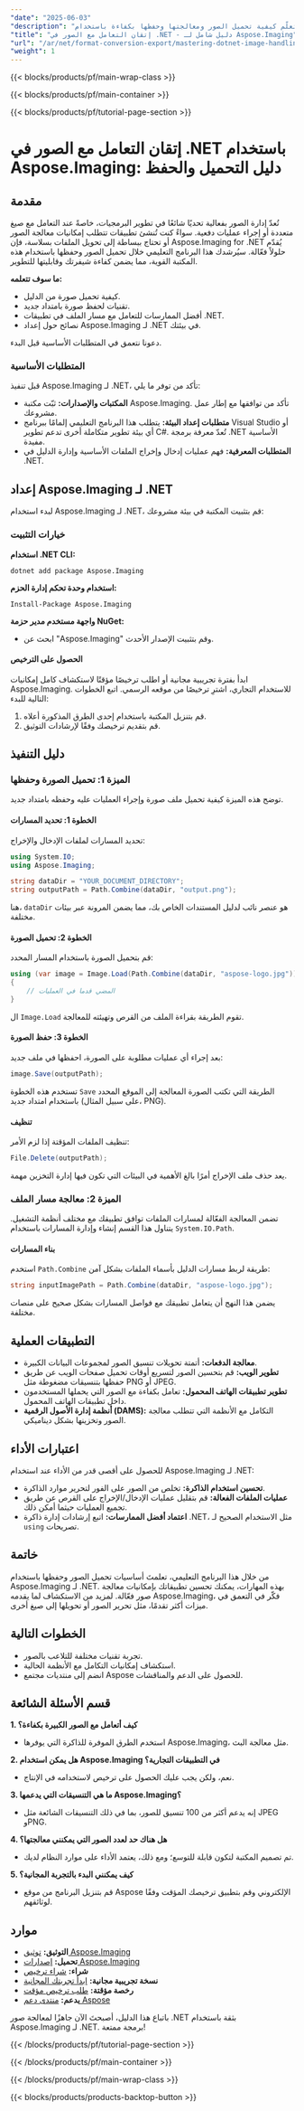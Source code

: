 ```yaml
---
"date": "2025-06-03"
"description": "تعلّم كيفية تحميل الصور ومعالجتها وحفظها بكفاءة باستخدام Aspose.Imaging لـ .NET. مثالي للمطورين الذين يحتاجون إلى حلول معالجة صور فعّالة."
"title": "إتقان التعامل مع الصور في .NET - دليل شامل لـ Aspose.Imaging"
"url": "/ar/net/format-conversion-export/mastering-dotnet-image-handling-aspose-imaging/"
"weight": 1
---
```


{{< blocks/products/pf/main-wrap-class >}}

{{< blocks/products/pf/main-container >}}

{{< blocks/products/pf/tutorial-page-section >}}
# إتقان التعامل مع الصور في .NET باستخدام Aspose.Imaging: دليل التحميل والحفظ

## مقدمة

تُعدّ إدارة الصور بفعالية تحديًا شائعًا في تطوير البرمجيات، خاصةً عند التعامل مع صيغ متعددة أو إجراء عمليات دفعية. سواءً كنت تُنشئ تطبيقات تتطلب إمكانيات معالجة الصور أو تحتاج ببساطة إلى تحويل الملفات بسلاسة، فإن Aspose.Imaging for .NET يُقدّم حلولاً فعّالة. سيُرشدك هذا البرنامج التعليمي خلال تحميل الصور وحفظها باستخدام هذه المكتبة القوية، مما يضمن كفاءة شيفرتك وقابليتها للتطوير.

**ما سوف تتعلمه:**
- كيفية تحميل صورة من الدليل.
- تقنيات لحفظ صورة بامتداد جديد.
- أفضل الممارسات للتعامل مع مسار الملف في تطبيقات .NET.
- نصائح حول إعداد Aspose.Imaging لـ .NET في بيئتك.

دعونا نتعمق في المتطلبات الأساسية قبل البدء.

### المتطلبات الأساسية

قبل تنفيذ Aspose.Imaging لـ .NET، تأكد من توفر ما يلي:

- **المكتبات والإصدارات:** ثبّت مكتبة Aspose.Imaging. تأكد من توافقها مع إطار عمل مشروعك.
- **متطلبات إعداد البيئة:** يتطلب هذا البرنامج التعليمي إلمامًا ببرنامج Visual Studio أو أي بيئة تطوير متكاملة أخرى تدعم تطوير C#. تُعدّ معرفة برمجة .NET الأساسية مفيدة.
- **المتطلبات المعرفية:** فهم عمليات إدخال وإخراج الملفات الأساسية وإدارة الدليل في .NET.

## إعداد Aspose.Imaging لـ .NET

لبدء استخدام Aspose.Imaging لـ .NET، قم بتثبيت المكتبة في بيئة مشروعك:

### خيارات التثبيت

**استخدام .NET CLI:**
```
dotnet add package Aspose.Imaging
```

**استخدام وحدة تحكم إدارة الحزم:**
```
Install-Package Aspose.Imaging
```

**واجهة مستخدم مدير حزمة NuGet:**
- ابحث عن "Aspose.Imaging" وقم بتثبيت الإصدار الأحدث.

#### الحصول على الترخيص

ابدأ بفترة تجريبية مجانية أو اطلب ترخيصًا مؤقتًا لاستكشاف كامل إمكانيات Aspose.Imaging. للاستخدام التجاري، اشترِ ترخيصًا من موقعه الرسمي. اتبع الخطوات التالية للبدء:
1. قم بتنزيل المكتبة باستخدام إحدى الطرق المذكورة أعلاه.
2. قم بتقديم ترخيصك وفقًا لإرشادات التوثيق.

## دليل التنفيذ

### الميزة 1: تحميل الصورة وحفظها

توضح هذه الميزة كيفية تحميل ملف صورة وإجراء العمليات عليه وحفظه بامتداد جديد.

#### الخطوة 1: تحديد المسارات

تحديد المسارات لملفات الإدخال والإخراج:

```csharp
using System.IO;
using Aspose.Imaging;

string dataDir = "YOUR_DOCUMENT_DIRECTORY";
string outputPath = Path.Combine(dataDir, "output.png");
```

هنا، `dataDir` هو عنصر نائب لدليل المستندات الخاص بك، مما يضمن المرونة عبر بيئات مختلفة.

#### الخطوة 2: تحميل الصورة

قم بتحميل الصورة باستخدام المسار المحدد:

```csharp
using (var image = Image.Load(Path.Combine(dataDir, "aspose-logo.jpg")))
{
    // المضي قدما في العمليات
}
```
ال `Image.Load` تقوم الطريقة بقراءة الملف من القرص وتهيئته للمعالجة.

#### الخطوة 3: حفظ الصورة

بعد إجراء أي عمليات مطلوبة على الصورة، احفظها في ملف جديد:

```csharp
image.Save(outputPath);
```
تستخدم هذه الخطوة `Save` الطريقة التي تكتب الصورة المعالجة إلى الموقع المحدد باستخدام امتداد جديد (على سبيل المثال، PNG).

#### تنظيف

تنظيف الملفات المؤقتة إذا لزم الأمر:

```csharp
File.Delete(outputPath);
```
يعد حذف ملف الإخراج أمرًا بالغ الأهمية في البيئات التي تكون فيها إدارة التخزين مهمة.

### الميزة 2: معالجة مسار الملف

تضمن المعالجة الفعّالة لمسارات الملفات توافق تطبيقك مع مختلف أنظمة التشغيل. يتناول هذا القسم إنشاء وإدارة المسارات باستخدام `System.IO.Path`.

#### بناء المسارات

استخدم `Path.Combine` طريقة لربط مسارات الدليل بأسماء الملفات بشكل آمن:

```csharp
string inputImagePath = Path.Combine(dataDir, "aspose-logo.jpg");
```
يضمن هذا النهج أن يتعامل تطبيقك مع فواصل المسارات بشكل صحيح على منصات مختلفة.

## التطبيقات العملية

- **معالجة الدفعات:** أتمتة تحويلات تنسيق الصور لمجموعات البيانات الكبيرة.
- **تطوير الويب:** قم بتحسين الصور لتسريع أوقات تحميل صفحات الويب عن طريق حفظها بتنسيقات مضغوطة مثل PNG أو JPEG.
- **تطوير تطبيقات الهاتف المحمول:** تعامل بكفاءة مع الصور التي يحملها المستخدمون داخل تطبيقات الهاتف المحمول.
- **أنظمة إدارة الأصول الرقمية (DAMS):** التكامل مع الأنظمة التي تتطلب معالجة الصور وتخزينها بشكل ديناميكي.

## اعتبارات الأداء

للحصول على أقصى قدر من الأداء عند استخدام Aspose.Imaging لـ .NET:

- **تحسين استخدام الذاكرة:** تخلص من الصور على الفور لتحرير موارد الذاكرة.
- **عمليات الملفات الفعالة:** قم بتقليل عمليات الإدخال/الإخراج على القرص عن طريق تجميع العمليات حيثما أمكن ذلك.
- **اعتماد أفضل الممارسات:** اتبع إرشادات إدارة ذاكرة .NET، مثل الاستخدام الصحيح لـ `using` تصريحات.

## خاتمة

من خلال هذا البرنامج التعليمي، تعلمتَ أساسيات تحميل الصور وحفظها باستخدام Aspose.Imaging لـ .NET. بهذه المهارات، يمكنك تحسين تطبيقاتك بإمكانيات معالجة صور فعّالة. لمزيد من الاستكشاف لما يقدمه Aspose.Imaging، فكّر في التعمق في ميزات أكثر تقدمًا، مثل تحرير الصور أو تحويلها إلى صيغ أخرى.

## الخطوات التالية

- تجربة تقنيات مختلفة للتلاعب بالصور.
- استكشاف إمكانيات التكامل مع الأنظمة الحالية.
- انضم إلى منتديات مجتمع Aspose للحصول على الدعم والمناقشات.

## قسم الأسئلة الشائعة

**1. كيف أتعامل مع الصور الكبيرة بكفاءة؟**
   - استخدم الطرق الموفرة للذاكرة التي يوفرها Aspose.Imaging، مثل معالجة البث.

**2. هل يمكن استخدام Aspose.Imaging في التطبيقات التجارية؟**
   - نعم، ولكن يجب عليك الحصول على ترخيص لاستخدامه في الإنتاج.

**3. ما هي التنسيقات التي يدعمها Aspose.Imaging؟**
   - إنه يدعم أكثر من 100 تنسيق للصور، بما في ذلك التنسيقات الشائعة مثل JPEG وPNG.

**4. هل هناك حد لعدد الصور التي يمكنني معالجتها؟**
   - تم تصميم المكتبة لتكون قابلة للتوسع؛ ومع ذلك، يعتمد الأداء على موارد النظام لديك.

**5. كيف يمكنني البدء بالتجربة المجانية؟**
   - قم بتنزيل البرنامج من موقع Aspose الإلكتروني وقم بتطبيق ترخيصك المؤقت وفقًا لوثائقهم.

## موارد

- **التوثيق:** [توثيق Aspose.Imaging](https://reference.aspose.com/imaging/net/)
- **تحميل:** [إصدارات Aspose.Imaging](https://releases.aspose.com/imaging/net/)
- **شراء:** [شراء ترخيص](https://purchase.aspose.com/buy)
- **نسخة تجريبية مجانية:** [ابدأ تجربتك المجانية](https://releases.aspose.com/imaging/net/)
- **رخصة مؤقتة:** [طلب ترخيص مؤقت](https://purchase.aspose.com/temporary-license/)
- **يدعم:** [منتدى دعم Aspose](https://forum.aspose.com/c/imaging/10)

باتباع هذا الدليل، أصبحتَ الآن جاهزًا لمعالجة صور .NET بثقة باستخدام Aspose.Imaging لـ .NET. برمجة ممتعة!

{{< /blocks/products/pf/tutorial-page-section >}}

{{< /blocks/products/pf/main-container >}}

{{< /blocks/products/pf/main-wrap-class >}}

{{< blocks/products/products-backtop-button >}}